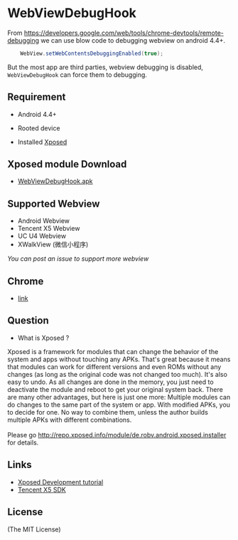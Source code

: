 # WebViewDebugHook

From https://developers.google.com/web/tools/chrome-devtools/remote-debugging we can use blow code to debugging webview on android 4.4+.

```java
    WebView.setWebContentsDebuggingEnabled(true);
```
But the most app are third parties, webview debugging is disabled, `WebViewDebugHook` can force them to debugging.

## Requirement

- Android 4.4+

- Rooted device

- Installed [Xposed](http://repo.xposed.info/module/de.robv.android.xposed.installer)

## Xposed module Download

- [WebViewDebugHook.apk](app/release/app-release.apk?raw=true)

## Supported Webview

- Android Webview
- Tencent X5 Webview
- UC U4 Webview
- XWalkView (微信小程序)

*You can post an issue to support more webview*

## Chrome
- [link](chrome://inspect )

## Question

- What is Xposed ?

Xposed is a framework for modules that can change the behavior of the system and apps without touching any APKs. That's great because it means that modules can work for different versions and even ROMs without any changes (as long as the original code was not changed too much). It's also easy to undo. As all changes are done in the memory, you just need to deactivate the module and reboot to get your original system back. There are many other advantages, but here is just one more: Multiple modules can do changes to the same part of the system or app. With modified APKs, you to decide for one. No way to combine them, unless the author builds multiple APKs with different combinations.
<br><br>Please go http://repo.xposed.info/module/de.robv.android.xposed.installer for details.

## Links

- [Xposed Development tutorial](https://github.com/rovo89/XposedBridge/wiki/Development-tutorial)
- [Tencent X5 SDK](https://x5.tencent.com/tbs/guide/sdkInit.html)

## License

(The MIT License)

